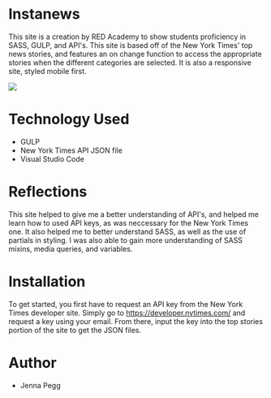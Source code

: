 # Instanews

This site is a creation by RED Academy to show students proficiency in SASS, GULP, and API's. This site is based off of the New York Times' top news stories, and features an on change function to access the appropriate stories when the different categories are selected. It is also a responsive site, styled mobile first. 

<img src="READMEscreenshot.png">

# Technology Used

<ul>
    <li>GULP</li>
    <li>New York Times API JSON file</li>
    <li>Visual Studio Code</li>
</ul>

# Reflections 

This site helped to give me a better understanding of API's, and helped me learn how to used API keys, as was neccessary for the New York Times one. It also helped me to better understand SASS, as well as the use of partials in styling. I was also able to gain more understanding of SASS mixins, media queries, and variables.

# Installation

To get started, you first have to request an API key from the New York Times developer site. Simply go to https://developer.nytimes.com/ and request a key using your email. From there, input the key into the top stories portion of the site to get the JSON files. 

# Author

- Jenna Pegg
